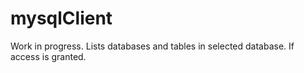 # mysqlClient

Work in progress.
Lists databases and tables in selected database.
If access is granted.
